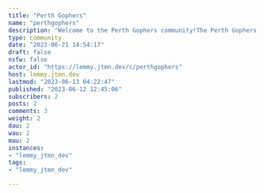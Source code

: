 ```yaml
---
title: "Perth Gophers" 
name: "perthgophers"
description: "Welcome to the Perth Gophers community!The Perth Gophers is a passionate group of [Go](https://go.dev/) enthusiasts based in Perth, Australia. Whether you're a seasoned Go developer or just getting started with the language, this is the perfect place for you to connect with like-minded individuals, learn, and share your experiences.**Events**Join us for our regular meetups, where we gather in various locations across Perth to discuss all things Go. Our events feature a variety of activities, including presentations, workshops, coding challenges, and networking opportunities.**Get Involved**We encourage everyone in the Perth area to actively participate in our community. Share your knowledge, ask questions, and engage in insightful discussions. Have a Go project you're working on? Show it off and receive valuable feedback from fellow Perth Gophers. Together, we can strengthen our skills and contribute to the growth of the Go ecosystem in our city.Join our [Discord server](https://discord.gg/6444jwZ2) to chat with members in real-time, ask questions, and share your Go experiences."
type: community
date: "2023-06-21 14:54:17"
draft: false
nsfw: false
actor_id: "https://lemmy.jtmn.dev/c/perthgophers"
host: lemmy.jtmn.dev
lastmod: "2023-06-13 04:22:47"
published: "2023-06-12 12:45:06"
subscribers: 2
posts: 2
comments: 3
weight: 2
dau: 2
wau: 2
mau: 2
instances:
- "lemmy_jtmn_dev"
tags: 
- "lemmy_jtmn_dev"

---
```

